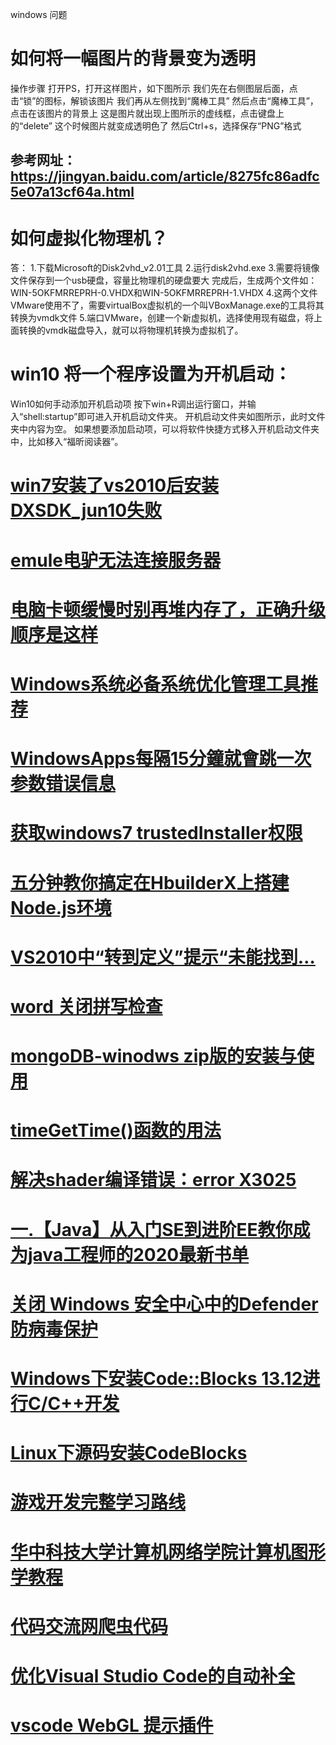 windows 问题
# 如何将一幅图片的背景变为透明
操作步骤
打开PS，打开这样图片，如下图所示
我们先在右侧图层后面，点击“锁”的图标，解锁该图片
我们再从左侧找到“魔棒工具”
然后点击“魔棒工具”，点击在该图片的背景上
这是图片就出现上图所示的虚线框，点击键盘上的“delete”
这个时候图片就变成透明色了
然后Ctrl+s，选择保存“PNG”格式
## 参考网址：https://jingyan.baidu.com/article/8275fc86adfc5e07a13cf64a.html

# 如何虚拟化物理机？
答：
1.下载Microsoft的Disk2vhd_v2.01工具
2.运行disk2vhd.exe
3.需要将镜像文件保存到一个usb硬盘，容量比物理机的硬盘要大
完成后，生成两个文件如：WIN-5OKFMRREPRH-0.VHDX和WIN-5OKFMRREPRH-1.VHDX
4.这两个文件VMware使用不了，需要virtualBox虚拟机的一个叫VBoxManage.exe的工具将其转换为vmdk文件
5.端口VMware，创建一个新虚拟机，选择使用现有磁盘，将上面转换的vmdk磁盘导入，就可以将物理机转换为虚拟机了。

# win10 将一个程序设置为开机启动：
Win10如何手动添加开机启动项
按下win+R调出运行窗口，并输入“shell:startup”即可进入开机启动文件夹。
开机启动文件夹如图所示，此时文件夹中内容为空。
如果想要添加启动项，可以将软件快捷方式移入开机启动文件夹中，比如移入“福昕阅读器”。

# <a href="https://blog.csdn.net/flower4wine/article/details/17150055"> win7安装了vs2010后安装DXSDK_jun10失败</a>

# <a href="http://blog.sina.com.cn/s/blog_3f61a3230102x7hs.html">emule电驴无法连接服务器</a>

# <a href="https://zhuanlan.zhihu.com/p/179046436">电脑卡顿缓慢时别再堆内存了，正确升级顺序是这样</a>

# <a href="https://mp.weixin.qq.com/s?__biz=MzUyNzc0ODI1Nw==&mid=2247487939&idx=3&sn=d30d59f4530fa48ee517285ef18cd482&chksm=fa7b8c0dcd0c051b27246a3e8192bd3d15fc56525dfbf398aa522c991261d164d5054e1a0cd8&scene=21#wechat_redirect">Windows系统必备系统优化管理工具推荐</a>

# <a href="https://answers.microsoft.com/zh-hans/windows/forum/windows_10-windows_store/windowsapps%E6%AF%8F%E9%9A%9415%E5%88%86%E9%90%98/93298795-a75c-457d-81bf-ddbbad8a135b">WindowsApps每隔15分鐘就會跳一次参数错误信息</a>

# <a href="https://blog.51cto.com/dyc2005/1975032">获取windows7 trustedInstaller权限</a>

# <a href="https://blog.csdn.net/qq_45870740/article/details/109736101?utm_term=hbuilderx%E9%85%8D%E7%BD%AEnode&utm_medium=distribute.pc_aggpage_search_result.none-task-blog-2~all~sobaiduweb~default-1-109736101&spm=3001.4430">五分钟教你搞定在HbuilderX上搭建Node.js环境</a>

# <a href="https://blog.csdn.net/u013203733/article/details/73869911">VS2010中“转到定义”提示“未能找到…</a>  

# <a href="https://support.microsoft.com/zh-cn/office/%E6%89%93%E5%BC%80%E6%88%96%E5%85%B3%E9%97%AD%E6%8B%BC%E5%86%99%E6%A3%80%E6%9F%A5-e2805461-77d4-4832-b006-061163c8d01a">word 关闭拼写检查</a>

# <a href="https://blog.csdn.net/weixin_42831477/article/details/90173253">mongoDB-winodws zip版的安装与使用</a>

# <a href="https://blog.csdn.net/hbtj_1216/article/details/50503284">timeGetTime()函数的用法</a>
# <a href="https://www.cnblogs.com/herenzhiming/articles/5488536.html">解决shader编译错误：error X3025</a>
# <a href="https://pymlovelyq.github.io/">一.【Java】从入门SE到进阶EE教你成为java工程师的2020最新书单</a>
# <a href="https://support.microsoft.com/zh-cn/windows/%E5%85%B3%E9%97%AD-windows-%E5%AE%89%E5%85%A8%E4%B8%AD%E5%BF%83%E4%B8%AD%E7%9A%84defender-%E9%98%B2%E7%97%85%E6%AF%92%E4%BF%9D%E6%8A%A4-99e6004f-c54c-8509-773c-a4d776b77960">关闭 Windows 安全中心中的Defender 防病毒保护</a>
# <a href="https://blog.csdn.net/sunmc1204953974/article/details/38112725">Windows下安装Code::Blocks 13.12进行C/C++开发</a>

# <a href="https://blog.csdn.net/qianghaohao/article/details/51924618">Linux下源码安装CodeBlocks</a>
# <a href="https://gameinstitute.qq.com/community/detail/112785">游戏开发完整学习路线</a>
# <a href="http://202.114.32.200:8080/courseware/108403/10840311/CD1/">华中科技大学计算机网络学院计算机图形学教程</a>
# <a href="https://www.daimajiaoliu.com/code/crawler">代码交流网爬虫代码</a>
# <a href="https://www.jianshu.com/p/45cd21aae931">优化Visual Studio Code的自动补全</a>
# <a href="https://marketplace.visualstudio.com/items?itemName=nieyuyao.vscode-plugin-webgl-syntax">vscode WebGL 提示插件</a>

